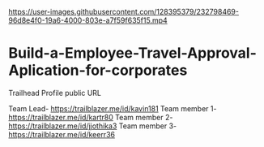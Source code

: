 

https://user-images.githubusercontent.com/128395379/232798469-96d8e4f0-19a6-4000-803e-a7f59f635f15.mp4




# Build-a-Employee-Travel-Approval-Aplication-for-corporates
Trailhead Profile public URL

Team Lead-   https://trailblazer.me/id/kavin181
Team member 1- https://trailblazer.me/id/kartr80
Team member 2- https://trailblazer.me/id/jjothika3
Team member 3- https://trailblazer.me/id/keerr36
